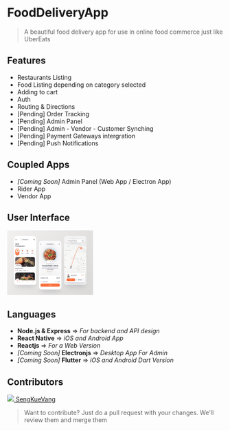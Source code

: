 # FoodDeliveryApp

> A beautiful food delivery app for use in online food commerce just like UberEats

## Features

- Restaurants Listing
- Food Listing depending on category selected
- Adding to cart
- Auth
- Routing & Directions
- [Pending] Order Tracking
- [Pending] Admin Panel
- [Pending] Admin - Vendor - Customer Synching
- [Pending] Payment Gateways intergration
- [Pending] Push Notifications

## Coupled Apps

- <a> _[Coming Soon]_ Admin Panel (Web App / Electron App)</a>
- <a> Rider App </a>
- <a> Vendor App </a>

## User Interface

<a href="https://dribbble.com/shots/14527824/attachments/6215066?mode=media">
<img src="./assets/design.webp" width="200"/>
</a>

## Languages

- **Node.js & Express** => _For backend and API design_
- **React Native** => _iOS and Android App_
- **Reactjs** => _For a Web Version_
- _[Coming Soon]_ **Electronjs** => _Desktop App For Admin_
- _[Coming Soon]_ **Flutter** => _iOS and Android Dart Version_

## Contributors

<a href="https://sengkue.github.io/about-skv/">
<img src="#" /> SengKueVang</a>

> Want to contribute? Just do a pull request with your changes. We'll review them and merge them
